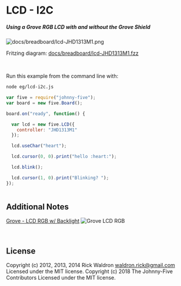<!--remove-start-->

# LCD - I2C

<!--remove-end-->






##### Using a Grove RGB LCD with and without the Grove Shield



![docs/breadboard/lcd-JHD1313M1.png](breadboard/lcd-JHD1313M1.png)<br>

Fritzing diagram: [docs/breadboard/lcd-JHD1313M1.fzz](breadboard/lcd-JHD1313M1.fzz)

&nbsp;




Run this example from the command line with:
```bash
node eg/lcd-i2c.js
```


```javascript
var five = require("johnny-five");
var board = new five.Board();

board.on("ready", function() {

  var lcd = new five.LCD({
    controller: "JHD1313M1"
  });

  lcd.useChar("heart");

  lcd.cursor(0, 0).print("hello :heart:");

  lcd.blink();

  lcd.cursor(1, 0).print("Blinking? ");
});



```








## Additional Notes
[Grove - LCD RGB w/ Backlight](http://www.seeedstudio.com/depot/grove-lcd-rgb-backlight-p-1643.html)
![Grove LCD RGB](http://www.seeedstudio.com/wiki/images/0/03/Serial_LEC_RGB_Backlight_Lcd.jpg)

&nbsp;

<!--remove-start-->

## License
Copyright (c) 2012, 2013, 2014 Rick Waldron <waldron.rick@gmail.com>
Licensed under the MIT license.
Copyright (c) 2018 The Johnny-Five Contributors
Licensed under the MIT license.

<!--remove-end-->
